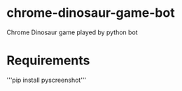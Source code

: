 # chrome-dinosaur-game-bot
Chrome Dinosaur game played by python bot

# Requirements
'''pip install pyscreenshot'''
